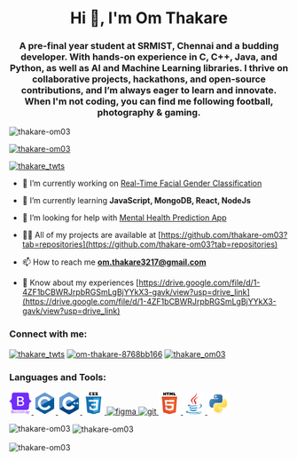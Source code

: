 <h1 align="center">Hi 👋, I'm Om Thakare</h1>
<h3 align="center">A pre-final year student at SRMIST, Chennai and a budding developer. With hands-on experience in C, C++, Java, and Python, as well as AI and Machine Learning libraries. I thrive on collaborative projects, hackathons, and open-source contributions, and I’m always eager to learn and innovate. When I'm not coding, you can find me following football, photography & gaming.</h3>

<p align="left"> <img src="https://komarev.com/ghpvc/?username=thakare-om03&label=Profile%20views&color=0e75b6&style=flat" alt="thakare-om03" /> </p>

<p align="left"> <a href="https://github.com/ryo-ma/github-profile-trophy"><img src="https://github-profile-trophy.vercel.app/?username=thakare-om03" alt="thakare-om03" /></a> </p>

<p align="left"> <a href="https://twitter.com/thakare_twts" target="blank"><img src="https://img.shields.io/twitter/follow/thakare_twts?logo=twitter&style=for-the-badge" alt="thakare_twts" /></a> </p>

- 🔭 I’m currently working on [Real-Time Facial Gender Classification](https://github.com/thakare-om03/rt-facial-gender-classification)

- 🌱 I’m currently learning **JavaScript, MongoDB, React, NodeJs**

- 🤝 I’m looking for help with [Mental Health Prediction App](https://github.com/thakare-om03/mental-health-prediction-app)

- 👨‍💻 All of my projects are available at [https://github.com/thakare-om03?tab=repositories](https://github.com/thakare-om03?tab=repositories)

- 📫 How to reach me **om.thakare3217@gmail.com**

- 📄 Know about my experiences [https://drive.google.com/file/d/1-4ZF1bCBWRJrpbRGSmLgBjYYkX3-gavk/view?usp=drive_link](https://drive.google.com/file/d/1-4ZF1bCBWRJrpbRGSmLgBjYYkX3-gavk/view?usp=drive_link)

<h3 align="left">Connect with me:</h3>
<p align="left">
<a href="https://twitter.com/thakare_twts" target="blank"><img align="center" src="https://raw.githubusercontent.com/rahuldkjain/github-profile-readme-generator/master/src/images/icons/Social/twitter.svg" alt="thakare_twts" height="30" width="40" /></a>
<a href="https://linkedin.com/in/om-thakare-8768bb166" target="blank"><img align="center" src="https://raw.githubusercontent.com/rahuldkjain/github-profile-readme-generator/master/src/images/icons/Social/linked-in-alt.svg" alt="om-thakare-8768bb166" height="30" width="40" /></a>
<a href="https://www.leetcode.com/thakare_om03" target="blank"><img align="center" src="https://raw.githubusercontent.com/rahuldkjain/github-profile-readme-generator/master/src/images/icons/Social/leet-code.svg" alt="thakare_om03" height="30" width="40" /></a>
</p>

<h3 align="left">Languages and Tools:</h3>
<p align="left"> <a href="https://getbootstrap.com" target="_blank" rel="noreferrer"> <img src="https://raw.githubusercontent.com/devicons/devicon/master/icons/bootstrap/bootstrap-plain-wordmark.svg" alt="bootstrap" width="40" height="40"/> </a> <a href="https://www.cprogramming.com/" target="_blank" rel="noreferrer"> <img src="https://raw.githubusercontent.com/devicons/devicon/master/icons/c/c-original.svg" alt="c" width="40" height="40"/> </a> <a href="https://www.w3schools.com/cpp/" target="_blank" rel="noreferrer"> <img src="https://raw.githubusercontent.com/devicons/devicon/master/icons/cplusplus/cplusplus-original.svg" alt="cplusplus" width="40" height="40"/> </a> <a href="https://www.w3schools.com/css/" target="_blank" rel="noreferrer"> <img src="https://raw.githubusercontent.com/devicons/devicon/master/icons/css3/css3-original-wordmark.svg" alt="css3" width="40" height="40"/> </a> <a href="https://www.figma.com/" target="_blank" rel="noreferrer"> <img src="https://www.vectorlogo.zone/logos/figma/figma-icon.svg" alt="figma" width="40" height="40"/> </a> <a href="https://git-scm.com/" target="_blank" rel="noreferrer"> <img src="https://www.vectorlogo.zone/logos/git-scm/git-scm-icon.svg" alt="git" width="40" height="40"/> </a> <a href="https://www.w3.org/html/" target="_blank" rel="noreferrer"> <img src="https://raw.githubusercontent.com/devicons/devicon/master/icons/html5/html5-original-wordmark.svg" alt="html5" width="40" height="40"/> </a> <a href="https://www.java.com" target="_blank" rel="noreferrer"> <img src="https://raw.githubusercontent.com/devicons/devicon/master/icons/java/java-original.svg" alt="java" width="40" height="40"/> </a> <a href="https://www.python.org" target="_blank" rel="noreferrer"> <img src="https://raw.githubusercontent.com/devicons/devicon/master/icons/python/python-original.svg" alt="python" width="40" height="40"/> </a> </p>

<p><img align="left" src="https://github-readme-stats.vercel.app/api/top-langs?username=thakare-om03&show_icons=true&locale=en&layout=compact" alt="thakare-om03" /></p>

<p>&nbsp;<img align="center" src="https://github-readme-stats.vercel.app/api?username=thakare-om03&show_icons=true&locale=en" alt="thakare-om03" /></p>

<p><img align="center" src="https://github-readme-streak-stats.herokuapp.com/?user=thakare-om03&" alt="thakare-om03" /></p>

